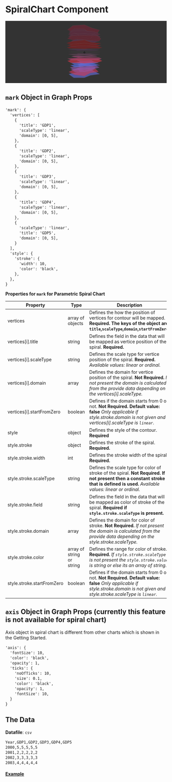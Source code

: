# SpiralChart Component

![SpiralChart](../imgs/SpiralChart.png)

## `mark` Object in Graph Props
```
'mark': {
  'vertices': [
    {
      'title': 'GDP1',
      'scaleType': 'linear',
      'domain': [0, 5],
    },
    {
      'title': 'GDP2',
      'scaleType': 'linear',
      'domain': [0, 5],
    },
    {
      'title': 'GDP3',
      'scaleType': 'linear',
      'domain': [0, 5],
    },
    {
      'title': 'GDP4',
      'scaleType': 'linear',
      'domain': [0, 5],
    },
    {
      'scaleType': 'linear',
      'title': 'GDP5',
      'domain': [0, 5],
    }
  ],
  'style': {
    'stroke': {
      'width': 10,
      'color': 'black',
    },
  },
}
```

__Properties for `mark` for Parametric Spiral Chart__

Property|Type|Description
---|---|---
vertices|array of objects|Defines the how the position of vertices for contour will be mapped. __Required. The keys of the object are `title`,`scaleType`,`domain`,`startFromZero`.__
vertices[i].title|string|Defines the field in the data that will be mapped as vertice position of the spiral. __Required.__
vertices[i].scaleType|string|Defines the scale type for vertice position of the spiral. __Required.__ _Available values: linear or ordinal._
vertices[i].domain|array|Defines the domain for vertice position of the spiral. __Not Required.__ _If not present the domain is calculated from the provide data depending on the vertices[i].scaleType._
vertices[i].startFromZero|boolean|Defines if the domain starts from 0 or not. __Not Required. Default value: false__ _Only applicable if style.stroke.domain is not given and vertices[i].scaleType is `linear`._
style|object|Defines the style of the contour. __Required__
style.stroke|object|Defines the stroke of the spiral. __Required.__
style.stroke.width|int|Defines the stroke width of the spiral. __Required.__
style.stroke.scaleType|string|Defines the scale type for color of stroke of the spiral. __Not Required. If not present then a constant stroke that is defined is used.__ _Available values: linear or ordinal._
style.stroke.field|string|Defines the field in the data that will be mapped as color of stroke of the spiral. __Required if `style.stroke.scaleType` is present.__
style.stroke.domain|array|Defines the domain for color of stroke. __Not Required.__ _If not present the domain is calculated from the provide data depending on the style.stroke.scaleType._
style.stroke.color|array of string or string|Defines the range for color of stroke. __Required.__ _If `style.stroke.scaleType` is not present the `style.stroke.value` is string or else its an array of string._
style.stroke.startFromZero|boolean|Defines if the domain starts from 0 or not. __Not Required. Default value: false__ _Only applicable if style.stroke.domain is not given and style.stroke.scaleType is `linear`._

## `axis` Object in Graph Props (currently this feature is not available for spiral chart)

Axis object in spiral chart is different from other charts which is shown in the Getting Started. 

```
'axis': {
  'fontSize': 10,
  'color': 'black',
  'opacity': 1,
  'ticks': {
    'noOfTicks': 10,
    'size': 0.1,
    'color': 'black',
    'opacity': 1,
    'fontSize': 10,
  }
}
```

## The Data

**Datafile**: `csv`

```
Year,GDP1,GDP2,GDP3,GDP4,GDP5
2000,5,5,5,5,5
2001,2,2,2,2,2
2002,3,3,3,3,3
2003,4,4,4,4,4
```

#### [Example](../examples/SpiralChart.js)
